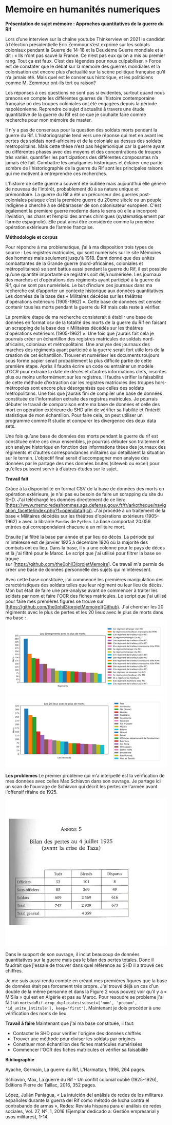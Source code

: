 # Memoire en humanités numeriques
<b> Présentation de sujet mémoire : 
Approches quantitatives de la guerre du Rif </b>

Lors d’une interview sur la chaîne youtube Thinkerview en 2021 le candidat à l’élection présidentielle Eric Zemmour s’est exprimé sur les soldats coloniaux pendant la Guerre de 14-18 et la Deuxième Guerre mondiale et a dit : « Ils n’ont pas sauvé la France. Ce n’est pas eux qu’on a mis au premier rang. Tout ça est faux. C’est des légendes pour nous culpabiliser. » Force est de constater que le débat sur la mémoire des guerres mondiales et la colonisation est encore plus d’actualité sur la scène politique française qu’il n’a jamais été. Mais quel est le consensus historique, et les politiciens comme M. Zemmour ont-ils tort ou raison? 

Les réponses à ces questions ne sont pas si évidentes, surtout quand nous prenons en compte les différentes guerres de l’histoire contemporaine française où des troupes coloniales ont été engagées depuis la période napoléonienne. Reprendre ce sujet d’actualité à travers une étude quantitative de la guerre du Rif est ce que je souhaite faire comme recherche pour mon mémoire de master. 

Il n'y a pas de consensus pour la question des soldats morts pendant la guerre du Rif. L’historiographie tend vers une réponse qui met en avant les pertes des soldats nord-africains et de la coloniale au dessus des soldats métropolitains. Mais cette thèse n’est pas hégémonique car la guerre ayant eu différentes phases avec des moyens et des concentrations de troupes très variés, quantifier les participations des différentes composantes n’a jamais été fait. Combattre les amalgames historiques et éclairer une partie sombre de l'historiographie de la guerre du Rif sont les principales raisons qui me motivent à entreprendre ces recherches.  

L’histoire de cette guerre a souvent été oubliée mais aujourd’hui elle génère de nouveau de l'intérêt, probablement dû à sa nature unique et prémonitoire. La guerre du Rif a été un précurseur des guerres post-coloniales puisque c’est la première guerre du 20eme siècle ou un peuple indigène a cherché à se débarrasser de son colonisateur européen. C'est également la première guerre moderne dans le sens où elle a incorporé l’aviation, les chars et l’emploi des armes chimiques (systématiquement par l’armée espagnole). Elle peut ainsi être considérée comme la première opération extérieure de l’armée française. 




<b>Méthodologie et corpus</b>


Pour répondre à ma problematique, j’ai à ma disposition trois types de source : 
Les registres matricules, qui sont numérisés sur le site Mémoires des hommes mais seulement jusqu'à 1918. Étant donné que des unités combattantes de la Grande guerre (nord-africaines, coloniales et métropolitaines) se sont battus aussi pendant la guerre du Rif, il est possible qu’une quantité importante de registres soit déjà numérisée.
Les journaux des marches et d’opérations des régiments ayant participé à la guerre du Rif, qui ne sont pas numérisés. Le but d’inclure ces journaux dans ma recherche est d’apporter un contexte historique aux données quantitatives.  
Les données de la base des « Militaires décédés sur les théâtres d'opérations extérieurs (1905-1962) ». Cette base de données est censée contenir tous les morts pendant la guerre du Rif mais cela reste à vérifier.  

La première étape de ma recherche consisterait à établir une base de données en format csv de la totalité des morts de la guerre du Rif en faisant un scrapping de la base des « Militaires décédés sur les théâtres d'opérations extérieurs (1905-1962) ». Une fois que j’aurais fait cela je pourrais créer un échantillon des registres matricules de soldats nord-africains, coloniaux et métropolitains. Une analyse des journaux des marches des régiments ayant participé à la guerre serait fort utile lors de la création de cet échantillon. Trouver et numériser les documents toujours sous forme papier serait probablement la plus difficile partie de cette première étape. Après il faudra écrire un code ou entraîner un modèle d’OCR pour extraire la date de décès et d’autres informations clefs, inscrites plus ou moins uniformément sur les registres. Il faudra vérifier la faisabilité de cette méthode d’extraction car les registres matricules des troupes hors-métropoles sont encore plus désorganisés que celles des soldats métropolitains. Une fois que j’aurais fini de compiler une base de données constituée de l’information extraite des registres matricules. Je pourrais débuter le travail de comparaison entre ma base de données et celle des mort en opération extérieure du SHD afin de vérifier sa fiabilité et l'intérêt statistique de mon échantillon. Pour faire cela, on peut utiliser un programme comme R studio et comparer les divergence des deux data sets. 
 

Une fois qu’une base de données des morts pendant la guerre du rif est constituée entre ces deux ensembles, je pourrais débuter son traitement et son analyse historique en fonction des informations tirées des journaux des régiments et d’autres correspondances militaires qui détaillaient la situation sur le terrain. L'objectif final serait d’accompagner mon analyse des données par le partage des mes données brutes (siteweb ou excel) pour qu'elles puissent servir à d’autres études sur le sujet.


<b>Travail fait</b>

Grâce à la disponibilité en format CSV de la base de données des morts en opération extérieure, je n'ai pas eu besoin de faire un scrapping du site du SHD. 
J'ai téléchargé les données directement de ce lien: [https://www.memoiredeshommes.sga.defense.gouv.fr/fr/arkotheque/navigation_facette/index.php?f=opendata](ici). 
J'ai procédé à un traitement de la  base « Militaires décédés sur les théâtres d'opérations extérieurs (1905-1962) » avec la librairie `Pandas` de `Python`. 
La base comportait 20.059 entrées qui correspondaient chacune à un militaire mort. 


Ensuite j'ai filtré la base par année et par lieu de décès. La période qui m'intéresse est de janvier 1925 à décembre 1926 où la majorité des combats ont eu lieu. 
Dans la base, il y a une colonne pour le pays de décès et là j'ai filtré pour le Maroc. Le script que j'ai utilisé pour filtrer la base se trouve  
sur [https://github.com/the0phil3/projetMemoire]. Ce travail m'a permis de créer une base de données personnelle des sujets qui m'intéressent.


Avec cette base constituée, j'ai commencé les premières manipulation des caractéristiques des soldats telles que leur régiment ou leur lieu de décès. 
Mon but était de faire une pré-analyse avant de commencer à traiter les soldats par nom et faire l'OCR des fiches matricules. 
Le script que j'ai utilisé pour faire mes premières figures se trouve sur [https://github.com/the0phil3/projetMemoire](Github). 
J'ai chercher les 20 régiments avec le plus de pertes et les 20 lieux avec le plus de morts dans ma base :
![Fig 1](/premierManip/20regiments.jpg)
![Fig 2](/premierManip/20places.jpg)

<b>Les problèmes </b>
Le premier problème qui m'a interpellé est la vérification de mes données avec celles Max Schiavon dans son ouvrage. 
Je partage ici un scan de l'ouvrage de Schiavon qui décrit les pertes de l'armée avant l'offensif rifaine de 1925.

![Fig 3](/premierManip/report1/schiavon.jpeg)

Dans le support de son ouvrage, il inclut beaucoup de données quantitatives sur la guerre mais pas le bilan des pertes totales. 
Donc il faudrait que j'essaie de trouver dans quel référence au SHD il a trouvé ces chiffres.  


Je me suis aussi rendu compte en créant mes premières figures que la base de données était pas forcement très propre. 
J'ai trouvé déjà un cas d'un double de la même personne et dans la Figure 2 vous pouvez voir qu'il y a « M'Sila » qui est en Algérie et pas au Maroc. 
Pour resoudre se probleme j'ai fait un `mortsduRif.drop_duplicates(subset=['nom', 'prenom', 'id_unite_intitule'], keep='first')`.
Maintenant je dois procéder à une vérification des noms de lieu. 

<b>Travail à faire </b>
Maintenant que j'ai ma base constituée, il faut: 
- Contacter le SHD pour vérifier l'origine des données chiffrés 
- Trouver une méthode pour diviser les soldats par origines 
- Constituer mon échantillon des fiches matricules numérisées
- Commencer l'OCR des fiches matricules et vérifier sa faisabilité

<b>Bibliographie</b>

Ayache, Germain, La guerre du Rif, L’Harmattan, 1996, 264 pages.

Schiavon, Max,  La guerre du Rif - Un conflit colonial oublié (1925-1926), Éditions Pierre de Taillac, 2016, 352 pages.

López, Julián Paniagua, « La intuición del análisis de redes de los militares españoles durante la guerra del Rif como método de lucha contra el contrabando de armas », Redes: Revista hispana para el análisis de redes sociales, Vol. 27, Nº. 1, 2016 (Ejemplar dedicado a: Gestión empresarial y usos militares), 1-14.